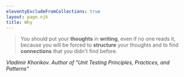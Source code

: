 ```yaml
---
eleventyExcludeFromCollections: true
layout: page.njk
title: Why
---
```


> You should put your **thoughts** in **writing**, even if no one reads it,
> because you will be forced to
> **structure** your thoughts and to find **connections** that
> you didn't find before.

_Vladimir Khorikov. Author of "Unit Testing Principles, Practices, and Patterns"_
